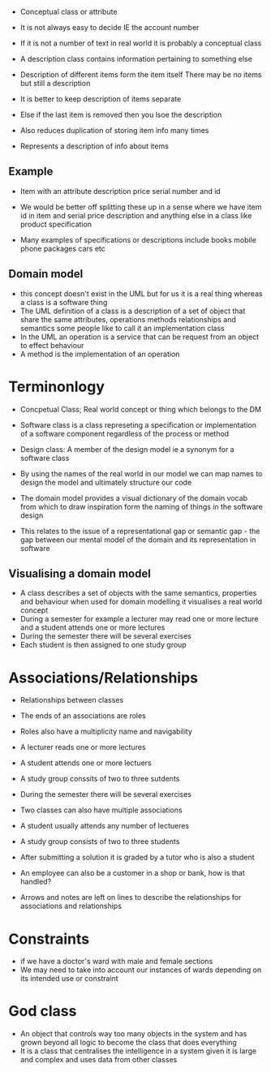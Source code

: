 
- Conceptual class or attribute 
- It is not always easy to decide IE the account number
- If it is not a number of text in real world it is probably a conceptual class

- A description class contains information pertaining to something else

-  Description of different items form the item itself There may be no items but still
    a description

- It is better to keep description of items separate
- Else if the last item is removed then you lsoe the description
- Also reduces duplication of storing item info many times
- Represents a description of info about items
## Example


- Item with an attribute description price serial number and id
- We would be better off splitting these up in a sense where we have item id in item and serial price description and anything else in a class like product specification


- Many examples of specifications or descriptions include books mobile phone packages cars etc

## Domain model

- this concept doesn't exist in the UML but for us it is a real thing whereas a class is a software thing
- The UML definition of  a class is a description of a set of object that share the same attributes, operations methods relationships and semantics some people like to call it an implementation class
- In the UML an operation is a service that can be request from an object to effect behaviour
- A method is the implementation of an operation

# Terminonlogy

- Concpetual Class; Real world concept or thing which belongs to the DM
- Software class is a class represeting a specification or implementation of a software component regardless of the process or method
- Design class: A member of the design model ie a synonym for a software class

- By using the names of the real world in our model we can map names to design the model and ultimately structure our code
- The domain model provides a visual dictionary of the domain vocab from which to draw inspiration form the naming of things in the software design
- This relates to the issue of a representational gap or semantic gap - the gap between our mental model of the domain and its representation in software

## Visualising a domain model

- A class describes a set of objects with the same semantics, properties and behaviour when used for domain modelling it visualises a real world concept
- During a semester for example a lecturer may read one or more lecture and a student attends one or more lectures
- During the semester there will be several  exercises
- Each student is then assigned to one study group

# Associations/Relationships

- Relationships between classes
- The ends of an associations are roles
- Roles also have a multiplicity name and navigability
- A lecturer reads one or more lectures
- A student attends one or more lectuers
- A study group conssits of two to three sutdents
- During the semester there will be several exercises

- Two classes can also have multiple associations
- A student usually attends any number of lectueres
- A study group consists of two to three students
- After submitting a solution it is graded by a tutor who is also a student
- An employee can also be a customer in a shop or bank, how is that handled?
- Arrows and notes are left on lines to describe the relationships for associations and relationships

# Constraints


- if we have a doctor's ward with male and female sections
- We may need to take into account our instances of wards depending on its intended use or constraint

# God class

- An object that controls way too many objects in the system and has grown beyond all logic to become the class that does everything 
- It is a class that centralises the intelligence in a system given it is large and complex and uses data from other classes